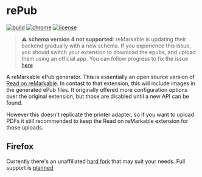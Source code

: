 # rePub

[![build](https://github.com/hafaio/repub/actions/workflows/build.yml/badge.svg)](https://github.com/hafaio/repub/actions/workflows/build.yml)
[![chrome](https://img.shields.io/badge/chrome-extension-orange)](https://chrome.google.com/webstore/detail/repub/blkjpagbjaekkpojgcgdapmikoaolpbl)
[![license](https://img.shields.io/github/license/hafaio/repub)](LICENSE)

> ⚠️ **schema version 4 not supported**: reMarkable is updating their backend gradually with a new schema. If you experience this issue, you should switch your extension to download the epubs, and upload them using an official app. You can follow progress to fix the issue [here](https://github.com/hafaio/repub/issues/23)

A reMarkable ePub generator. This is essentially an open source version of
[Read on reMarkable](https://chrome.google.com/webstore/detail/read-on-remarkable/bfhkfdnddlhfippjbflipboognpdpoeh).
In contast to that extension, this will include images in the generated ePub
files. It originally offered more configuration options over the original
extension, but those are disabled until a new API can be found.

However this doesn't replicate the printer adapter, so if you want to upload
PDFs it still recommended to keep the Read on reMarkable extension for those
uploads.

## Firefox

Currently there's an unaffiliated [hard fork](https://github.com/jrockwar/repubfox) that may suit your needs. Full support is [planned](https://github.com/hafaio/repub/issues/14)
